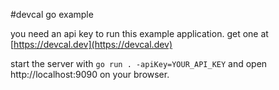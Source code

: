 #devcal go example

you need an api key to run this example application. get one at [https://devcal.dev](https://devcal.dev)

start the server with `go run . -apiKey=YOUR_API_KEY` and open http://localhost:9090 on your browser.